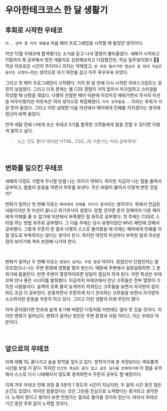 # 우아한테크코스 한 달 생활기
## 후회로 시작한 우테코
`아.. 공부 좀 미리 해올걸` 처음 페어 프로그래밍을 시작할 때 들었던 생각이다.

작년 12월 우테코에 합격했다는 소식을 듣고 나서 열정이 불타올랐다.
새해가 시작되고 11월까지 쭉 공부해서 멋진 개발자로 성장해보자고 다짐했건만, 작심 일주일이었다.😮‍💨
막상 자유로운 시간이 주어지니 의지는 약해졌고, `본 과정 들어가면 열심히 할 텐데 지금은 놀아도 되겠지~`라는 생각으로 자기 위안을 삼고 아주 푸우우욱 쉬었다.

그리고 첫 페어 프로그래밍이 시작됐다.
거의 한 달 만에 다시 시작한 자바스크립트는 굉장히 낯설었다.
그리고 더욱 문제는 웹 CSS 경험이 거의 없어서 마크업하고 스타일을 작성할 때 난항을 겪었다.
다행히 친절한 페어 덕분에 이것저것 배워가면서 무사히 미션을 마무리했지만 머릿속은 여러 생각으로 복잡해졌다.
`미리 공부할걸...`이라는 후회가 가장 먼저 들었다.
그리고 이런 상태면 다음 미션에서 페어에게 민폐를 끼치겠다는 생각에 정신이 바짝 들었다.

만약 세달 전에 나에게 또는 우테코 5기를 합격한 크루들에게 말을 전할 수 있다면 이렇게 말하고 싶다.
> 노는 것도 좋다! 하지만 HTML, CSS, JS 기본기는 미리 공부하자! 

<br>

## 변화를 일으킨 우테코
새해의 다짐도 가볍게 무시할 만큼 나는 의지가 약하다. 하지만 지금의 나는 잠을 줄여서 공부하고, 틈틈이 운동을 하면서 하루를 보낸다. 무슨 바람이 불어서 이렇게 변한 것일까?

변화가 일어난 첫 번쨰 이유는 `페어에게 민폐를 끼치지 말자`라는 생각이다. 위에서 언급된 내용이지만 첫 미션이 끝나고 위기의식이 생겼다.
망할 것이면 혼자 망해야지 다른 페어에게 피해를 줄 수 없기에 미션에서 부족했던 점 위주로 공부했다.
첫 주에는 CSS로 스타일 하는 방법 위주로 공부했다.
그 다음 주에는 당시 유행이었던 MVC 패턴에 관해서 공부했다.
그렇게 꾸준히 한 결과 다행히 스스로 돌아봤을 때 이제는 페어에게 민폐를 끼칠 정도로 부족하지는 않다는 생각이 든다.
하지만 여전히 미션마다 부족한 점과 아쉬운 점이 보이기에 계속 보완해 나가야 한다.

<br>

변화가 일어난 두 번째 이유는 `열정이 넘치는 주변 환경` 덕이다. 장점인지 단점인지는 잘 모르겠으나 나는 주변 환경에 영향을 많이 받는다. 때문에 주변에서 설렁설렁하면 그 분위기에 휩쓸린다. 반면 주변이 열정적이라면 덩달아 열심히 하게 된다. 이런 특성은 우테코와 만나 좋은 시너지를 발휘했다.
지금까지 우테코에서 만난 크루들은 전부 열정이 가득한 사람들이다.
슬랙의 초록 불이 늦게까지 켜져있는 크루들을 보면서 자극받아 잠이 와도 조금 더 공부한다.
운동하면서 꾸준하게 자기 관리하는 크루들을 보면서 자극받아 소소하지만 운동을 꾸준히 하고 있다.
그리고 이런 생활이 이제 루틴이 됐다.

아마 혼자였다면 연초에 쉽게 포기해 버렸던 다짐처럼 이번에도 얼마 못 갔을 것이다.
하지만 변화가 일어났다.
변화가 일어난 원인은 주변 환경과 사람 덕이고, 이는 우테코 덕분이다.

<br>

## 앞으로의 우테코
이제 레벨 1도 끝나가고 슬슬 방학을 앞두고 있다.
방학이기에 본 과정보다는 여유롭게 시간을 보낼 거 같다.
하지만 `인간의 욕심은 끝이 없고 같은 실수를 반복하기에` 이 점을 유의해서 스스로 다시 나태해지지 않도록 경계하면서 꾸준히 공부도 할 예정이다.

이제 겨우 우테코 전체 과정 중 5분의 1 정도의 시간이 지났지만, 두 달의 시간 동안 힘든 순간도 있었다.
하지만 힘들었다는 것은 그만큼 진심으로 노력했다는 증거라고 생각한다.
노력이 쌓이고 쌓이다 보면 언젠가는 결과로 돌아올 것이라 믿는다.
따라서 우테코 기간 동안 후회 없이 노력할 것이다.
